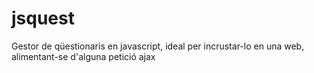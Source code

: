 jsquest
=======

Gestor de qüestionaris en javascript, ideal per incrustar-lo en una web, alimentant-se d'alguna petició ajax
